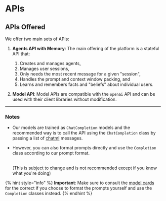 # APIs

## APIs Offered

We offer two main sets of APIs:

1. **Agents API with Memory**: The main offering of the platform is a stateful API that:
   1. Creates and manages agents,
   1. Manages user sessions,
   1. Only needs the most recent message for a given "session",
   1. Handles the prompt and context window packing, and
   1. Learns and remembers facts and "beliefs" about individual users.

1. **Model API**: Model APIs are compatible with the `openai` API and can be used with their client libraries without modification.

***

### Notes

* Our models are trained as `ChatCompletion` models and the recommended way is to call the API using the `ChatCompletion` class by passing a list of [chatml](https://github.com/openai/openai-python/blob/main/chatml.md) messages.
*   However, you can also format prompts directly and use the `Completion` class according to our prompt format.

    \
    (This is subject to change and is not recommended except if you know what you're doing)

{% hint style="info" %}
**Important**: Make sure to consult the [model cards](models.md) for the correct if you choose to format the prompts yourself and use the `Completion` classes instead.
{% endhint %}
